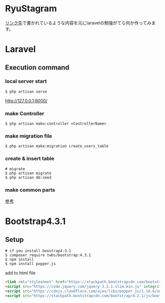 # RyuStagram  
[リンク先](https://team-lab.github.io/skillup/step2/03-laravel-demo.html)で書かれているような内容を元にlaravelの勉強がてら何か作ってみます。   

# Laravel  
## Execution command  
### local server start
```command line
$ php artisan serve  
```
http://127.0.0.1:8000/

### make Controller  
```commandline  
$ php artisan make:controller <ControllerName>
```

### make migration file  
```command line
$ php artisan make:migration create_users_table
```

### create & insert table
```command line  
# migrate  
$ php artisan migrate  
$ php artisan db:seed  
```

### make common parts  
[参考](https://qiita.com/kotsuban-teikin/items/f977c4edcb85d7e9faff)  

# Bootstrap4.3.1  
## Setup  
```command line
# if you install boostrap4.3.1  
$ composer require twbs/bootstrap:4.3.1  
$ npm install
$ npm install popper.js
```
add to html file
```html
<link rel="stylesheet" href="https://stackpath.bootstrapcdn.com/bootstrap/4.2.1/css/bootstrap.min.css" integrity="sha384-GJzZqFGwb1QTTN6wy59ffF1BuGJpLSa9DkKMp0DgiMDm4iYMj70gZWKYbI706tWS" crossorigin="anonymous">
<script src="https://code.jquery.com/jquery-3.3.1.slim.min.js" integrity="sha384-q8i/X+965DzO0rT7abK41JStQIAqVgRVzpbzo5smXKp4YfRvH+8abtTE1Pi6jizo" crossorigin="anonymous"></script>
<script src="https://cdnjs.cloudflare.com/ajax/libs/popper.js/1.14.6/umd/popper.min.js" integrity="sha384-wHAiFfRlMFy6i5SRaxvfOCifBUQy1xHdJ/yoi7FRNXMRBu5WHdZYu1hA6ZOblgut" crossorigin="anonymous"></script>
<script src="https://stackpath.bootstrapcdn.com/bootstrap/4.2.1/js/bootstrap.min.js" integrity="sha384-B0UglyR+jN6CkvvICOB2joaf5I4l3gm9GU6Hc1og6Ls7i6U/mkkaduKaBhlAXv9k" crossorigin="anonymous"></script>
```
